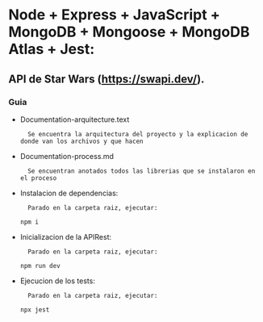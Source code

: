 # Node + Express + JavaScript + MongoDB + Mongoose + MongoDB Atlas + Jest:

## API de Star Wars (https://swapi.dev/).

### Guia

- Documentation-arquitecture.text

        Se encuentra la arquitectura del proyecto y la explicacion de donde van los archivos y que hacen

- Documentation-process.md

        Se encuentran anotados todos las librerias que se instalaron en el proceso

- Instalacion de dependencias:

        Parado en la carpeta raiz, ejecutar:

  `npm i`

- Inicializacion de la APIRest:

        Parado en la carpeta raiz, ejecutar:

  `npm run dev`

- Ejecucion de los tests:

        Parado en la carpeta raiz, ejecutar:

  `npx jest`
